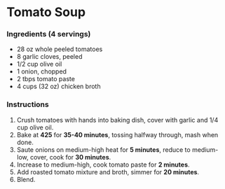 # Tomato Soup

### Ingredients (4 servings)

* 28 oz whole peeled tomatoes
* 8 garlic cloves, peeled
* 1/2 cup olive oil
* 1 onion, chopped
* 2 tbps tomato paste
* 4 cups (32 oz) chicken broth

### Instructions

1. Crush tomatoes with hands into baking dish, cover with garlic and 1/4 cup olive oil.
2. Bake at **425** for **35-40 minutes**, tossing halfway through, mash when done.
3. Saute onions on medium-high heat for **5 minutes**, reduce to medium-low, cover, cook for **30 minutes**.
4. Increase to medium-high, cook tomato paste for **2 minutes**.
5. Add roasted tomato mixture and broth, simmer for **20 minutes**.
6. Blend.
